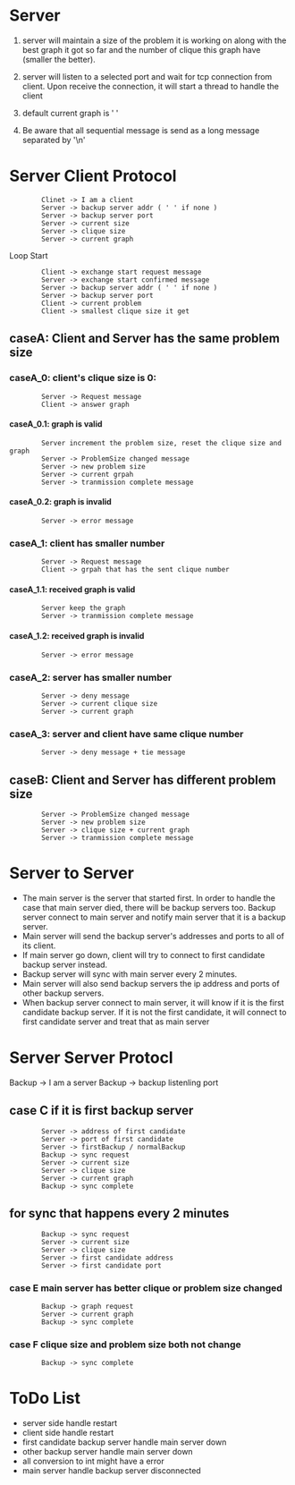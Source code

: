 # Server 
1. server will maintain a size of the problem it is working on along with the best graph it got so far and the number of clique this graph have (smaller the better).

2. server will listen to a selected port and wait for tcp connection from client. Upon receive the connection, it will start a thread to handle the client

3. default current graph is ' '
4. Be aware that all sequential message is send as a long message separated by '\n'

# Server Client Protocol 
            Clinet -> I am a client
            Server -> backup server addr ( ' ' if none )
            Server -> backup server port
            Server -> current size
            Server -> clique size
            Server -> current graph

Loop Start

            Client -> exchange start request message
            Server -> exchange start confirmed message
            Server -> backup server addr ( ' ' if none )
            Server -> backup server port
            Client -> current problem
            Client -> smallest clique size it get
## caseA: Client and Server has the same problem size

### caseA_0: client's clique size is 0:
            Server -> Request message
            Client -> answer graph

#### caseA_0.1: graph is valid
            Server increment the problem size, reset the clique size and graph
            Server -> ProblemSize changed message 
            Server -> new problem size
            Server -> current grpah
            Server -> tranmission complete message

#### caseA_0.2: graph is invalid
            Server -> error message


### caseA_1: client has smaller number
            Server -> Request message
            Client -> grpah that has the sent clique number

#### caseA_1.1: received graph is valid
            Server keep the graph
            Server -> tranmission complete message

#### caseA_1.2: received graph is invalid
            Server -> error message


### caseA_2: server has smaller number
            Server -> deny message
            Server -> current clique size 
            Server -> current graph

### caseA_3: server and client have same clique number
            Server -> deny message + tie message


## caseB: Client and Server has different problem size
            Server -> ProblemSize changed message
            Server -> new problem size
            Server -> clique size + current graph
            Server -> tranmission complete message


# Server to Server

* The  main server  is the server that started first. In order to handle the case that main server died, there will be backup servers too. Backup server connect to main server and notify main server that it is a backup server. 
* Main server will send the backup server's addresses and ports to all of its client. 
* If main server go down, client will try to connect to first candidate backup server instead. 
* Backup server will sync with main server every 2 minutes. 
* Main server will also send backup servers the ip address and ports of other backup servers. 
* When backup server connect to main server, it will know if it is the first candidate backup server. If it is not the first candidate, it will connect to first candidate server and treat that as main server

# Server Server Protocl

Backup -> I am a server
Backup -> backup listenling port

## case C if it is first backup server
            Server -> address of first candidate
            Server -> port of first candidate
            Server -> firstBackup / normalBackup
            Backup -> sync request
            Server -> current size
            Server -> clique size
            Server -> current graph
            Backup -> sync complete

## for sync that happens every 2 minutes
            Backup -> sync request
            Server -> current size
            Server -> clique size
            Server -> first candidate address
            Server -> first candidate port

### case E main server has better clique or problem size changed
            Backup -> graph request
            Server -> current graph
            Backup -> sync complete

### case F clique size and problem size both not change
            Backup -> sync complete
            

# ToDo List

* server side handle restart
* client side handle restart
* first candidate backup server handle main server down
* other backup server handle main server down
* all conversion to int might have a error
* main server handle backup server disconnected
